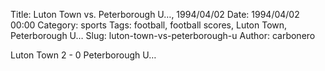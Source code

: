 Title: Luton Town vs. Peterborough U…, 1994/04/02
Date: 1994/04/02 00:00
Category: sports
Tags: football, football scores, Luton Town, Peterborough U…
Slug: luton-town-vs-peterborough-u
Author: carbonero


Luton Town 2 - 0 Peterborough U…
